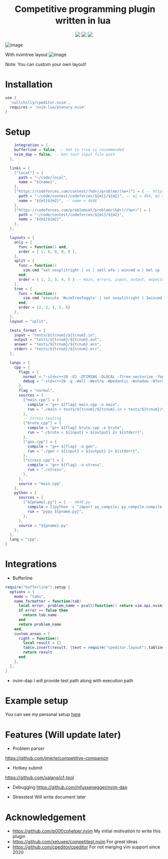 <h1 align="center">
  <img
    src="https://raw.githubusercontent.com/catppuccin/catppuccin/main/assets/misc/transparent.png"
    height="30"
    width="0px"
  />
    Competitive programming plugin written in lua
  <img
    src="https://raw.githubusercontent.com/catppuccin/catppuccin/main/assets/misc/transparent.png"
    height="30"
    width="0px"
  />
</h1>

<p align="center">
    <a href="https://github.com/catppuccin/nvim/stargazers"><img src="https://img.shields.io/github/stars/nullchilly/cpeditor.nvim?colorA=1e1e28&colorB=c9cbff&style=for-the-badge&logo=starship style=for-the-badge"></a>
    <a href="https://github.com/catppuccin/nvim/issues"><img src="https://img.shields.io/github/issues/nullchilly/cpeditor.nvim?colorA=1e1e28&colorB=f7be95&style=for-the-badge"></a>
    <a href="https://github.com/catppuccin/nvim/contributors"><img src="https://img.shields.io/github/contributors/nullchilly/cpeditor.nvim?colorA=1e1e28&colorB=b1e1a6&style=for-the-badge"></a>
</p>

![image](https://user-images.githubusercontent.com/56817415/175785755-bc1a951a-875a-4970-af1c-74cd81d62012.png)

With nvimtree layout
![image](https://user-images.githubusercontent.com/56817415/175785779-89595d00-1def-4937-b69d-0e19bdbe4b18.png)

Note: You can custom your own layout!

# Installation

```lua
use {
  'nullchilly/cpeditor.nvim',
  requires = 'nvim-lua/plenary.nvim'
}
```



# Setup

```lua
    integration = {
    bufferline = false, -- Set to true is recommended
    nvim_dap = false, -- Get test input file path
  },

  links = {
    ["local"] = {
      path = "~/code/local",
      name = "${name}",
    },
    ["https://codeforces.com/contest/(%d+)/problem/(%w+)"] = { -- https://codeforces.com/problemset/problem/464/E
      path = "~/code/contest/codeforces/${m1}/${m2}", -- m1 = 464, m2 = E
      name = "${m1}${m2}", -- name = 464E
    },
    ["https://codeforces.com/problemset/problem/(%d+)/(%w+)"] = {
      path = "~/code/contest/codeforces/${m1}/${m2}",
      name = "${m1}${m2}",
    },
  },

  layouts = {
    only = {
      func = function() end,
      order = { 1, 0, 0, 0, 0 },
    },
    split = {
      func = function()
        vim.cmd "set nosplitright | vs | setl wfw | wincmd w | bel sp | vs | vs | 1wincmd w"
      end,
      order = { 1, 2, 3, 4, 5 } -- main, errors, input, output, expected output
    },
    tree = {
      func = function()
        vim.cmd "execute 'NvimTreeToggle' | set nosplitright | 2wincmd w | vs | setl wfw | wincmd w | bel sp | sp | sp | 2wincmd w"
      end,
      order = {2, 3, 4, 5, 6}
    },
  },
  layout = "split",

  tests_format = {
    input = "tests/${tcnum}/${tcnum}.in",
    output = "tests/${tcnum}/${tcnum}.out",
    answer = "tests/${tcnum}/${tcnum}.ans",
    stderr = "tests/${tcnum}/${tcnum}.err",
  },

  langs = {
    cpp = {
      flags = {
        normal = "-std=c++20 -O2 -DTIMING -DLOCAL -ftree-vectorize -fopt-info-vec",
        debug = "-std=c++20 -g -Wall -Wextra -Wpedantic -Wshadow -Wformat=2 -Wfloat-equal -Wconversion -Wlogical-op -Wshift-overflow=2 -Wduplicated-cond -Wcast-qual -Wcast-align -Wno-variadic-macros -DDEBUG -DLOCAL -D_GLIBCXX_DEBUG -D_GLIBCXX_DEBUG_PEDANTIC -fsanitize=address -fsanitize=undefined -fno-sanitize-recover -fstack-protector -fsanitize-address-use-after-scope", -- :Cpeditor flag debug
      },
      flag = "normal",
      sources = {
        ["main.cpp"] = {
          compile = "g++ ${flag} main.cpp -o main",
          run = "./main < tests/${tcnum}/${tcnum}.in > tests/${tcnum}/${tcnum}.out 2> tests/${tcnum}/${tcnum}.err",
        },
        -- Stress testing
        ["brute.cpp"] = {
          compile = "g++ ${flag} brute.cpp -o brute",
          run = "./brute < ${input} > ${output} 2> ${stderr}",
        },
        ["gen.cpp"] = {
          compile = "g++ ${flag} -o gen",
          run = "./gen < ${input} > ${output} 2> ${stderr}",
        },
        ["stress.cpp"] = {
          compile = "g++ ${flag} -o stress",
          run = "./stress",
        },
      },
      source = "main.cpp",
    },
    python = {
      sources = {
        ["${pname}.py"] = { -- 464E.py
          compile = [[python -c "import py_compile; py_compile.compile('${pname}.py')"]],
          run = "pypy ${pname.py}",
        },
      },
      source = "${pname}.py"
    },
  },
  lang = "cpp",
}
```

# Integrations

- Bufferline
```lua
require("bufferline").setup {
  options = {
    mode = "tabs",
    name_formatter = function(tab)
      local error, problem_name = pcall(function() return vim.api.nvim_tabpage_get_var(tab.tabnr, "cpeditor_problem_name") end)
      if error == false then
        return tab.name
      end
      return problem_name
    end,
    custom_areas = {
      right = function()
        local result = {}
        table.insert(result, {text = require("cpeditor.layout").tabline()})
        return result
      end
    },
  },
}
```

- nvim-dap
I will provide test path along with execution path

# Example setup

You can see my personal setup [here](https://github.com/nullchilly/dots/blob/main/.config/nvim/lua/config/cpeditor.lua)

# Features (Will update later)

- Problem parser

https://github.com/jmerle/competitive-companion
- Hotkey submit

https://github.com/xalanq/cf-tool
- Debugging
https://github.com/mfussenegger/nvim-dap

- Stresstest
Will write document later

# Acknowledgement
- https://github.com/p00f/cphelper.nvim My initial motivation to write this plugin
- https://github.com/xeluxee/competitest.nvim For great ideas
- https://github.com/cpeditor/cpeditor For not merging vim support since 2020

<!-- vim:et -->

